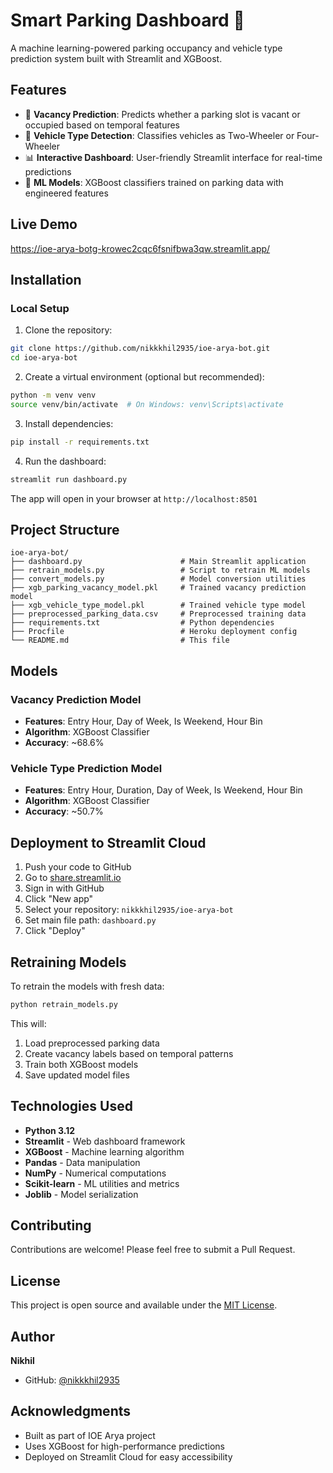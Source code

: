# Smart Parking Dashboard 🚗

A machine learning-powered parking occupancy and vehicle type prediction system built with Streamlit and XGBoost.

## Features

- 🎯 **Vacancy Prediction**: Predicts whether a parking slot is vacant or occupied based on temporal features
- 🚙 **Vehicle Type Detection**: Classifies vehicles as Two-Wheeler or Four-Wheeler
- 📊 **Interactive Dashboard**: User-friendly Streamlit interface for real-time predictions
- 🤖 **ML Models**: XGBoost classifiers trained on parking data with engineered features

## Live Demo

https://ioe-arya-botg-krowec2cqc6fsnifbwa3qw.streamlit.app/

## Installation

### Local Setup

1. Clone the repository:
```bash
git clone https://github.com/nikkkhil2935/ioe-arya-bot.git
cd ioe-arya-bot
```

2. Create a virtual environment (optional but recommended):
```bash
python -m venv venv
source venv/bin/activate  # On Windows: venv\Scripts\activate
```

3. Install dependencies:
```bash
pip install -r requirements.txt
```

4. Run the dashboard:
```bash
streamlit run dashboard.py
```

The app will open in your browser at `http://localhost:8501`

## Project Structure

```
ioe-arya-bot/
├── dashboard.py                      # Main Streamlit application
├── retrain_models.py                 # Script to retrain ML models
├── convert_models.py                 # Model conversion utilities
├── xgb_parking_vacancy_model.pkl     # Trained vacancy prediction model
├── xgb_vehicle_type_model.pkl        # Trained vehicle type model
├── preprocessed_parking_data.csv     # Preprocessed training data
├── requirements.txt                  # Python dependencies
├── Procfile                          # Heroku deployment config
└── README.md                         # This file
```

## Models

### Vacancy Prediction Model
- **Features**: Entry Hour, Day of Week, Is Weekend, Hour Bin
- **Algorithm**: XGBoost Classifier
- **Accuracy**: ~68.6%

### Vehicle Type Prediction Model
- **Features**: Entry Hour, Duration, Day of Week, Is Weekend, Hour Bin
- **Algorithm**: XGBoost Classifier
- **Accuracy**: ~50.7%

## Deployment to Streamlit Cloud

1. Push your code to GitHub
2. Go to [share.streamlit.io](https://share.streamlit.io)
3. Sign in with GitHub
4. Click "New app"
5. Select your repository: `nikkkhil2935/ioe-arya-bot`
6. Set main file path: `dashboard.py`
7. Click "Deploy"

## Retraining Models

To retrain the models with fresh data:

```bash
python retrain_models.py
```

This will:
1. Load preprocessed parking data
2. Create vacancy labels based on temporal patterns
3. Train both XGBoost models
4. Save updated model files

## Technologies Used

- **Python 3.12**
- **Streamlit** - Web dashboard framework
- **XGBoost** - Machine learning algorithm
- **Pandas** - Data manipulation
- **NumPy** - Numerical computations
- **Scikit-learn** - ML utilities and metrics
- **Joblib** - Model serialization

## Contributing

Contributions are welcome! Please feel free to submit a Pull Request.

## License

This project is open source and available under the [MIT License](LICENSE).

## Author

**Nikhil**
- GitHub: [@nikkkhil2935](https://github.com/nikkkhil2935)

## Acknowledgments

- Built as part of IOE Arya project
- Uses XGBoost for high-performance predictions
- Deployed on Streamlit Cloud for easy accessibility
